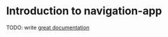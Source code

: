 # Introduction to navigation-app

TODO: write [great documentation](http://jacobian.org/writing/what-to-write/)
